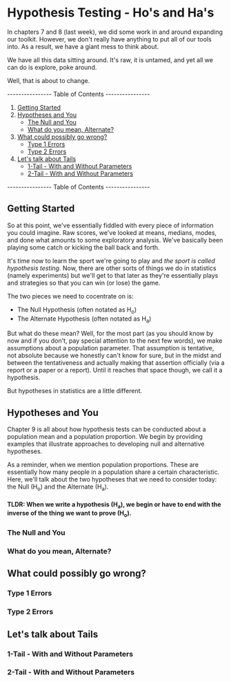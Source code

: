 # Hypothesis Testing - Ho's and Ha's 

In chapters 7 and 8 (last week), we did some work in and around expanding our toolkit. However, we don't really have anything to put all of our tools into. As a result, we have a giant mess to think about. 

We have all this data sitting around. It's raw, it is untamed, and yet all we can do is explore, poke around. 

Well, that is about to change.

---------------- Table of Contents ---------------- 

1. [Getting Started](#gs)
1. [Hypotheses and You](#hyp)
	* [The Null and You](#null)
	* [What do you mean, Alternate?](#alternate)
1. [What could possibly go wrong?](#errors)
	* [Type 1 Errors](#t1er)
	* [Type 2 Errors](#t2er)
1. [Let's talk about Tails](#tails)
	* [1-Tail - With and Without Parameters](#1t)
	* [2-Tail - With and Without Parameters](#2t)

---------------- Table of Contents ---------------- 

## <a id="gs"></a> Getting Started

So at this point, we've essentially fiddled with every piece of information you could imagine. Raw scores, we've looked at means, medians, modes, and done what amounts to some exploratory analysis. We've basically been playing some catch or kicking the ball back and forth. 

It's time now to learn the sport we're going to play and *the sport is called hypothesis testing.* Now, there are other sorts of things we do in statistics (namely experiments) but we'll get to that later as they're essentially plays and strategies so that you can win (or lose) the game. 

The two pieces we need to cocentrate on is: 
* The Null Hypothesis (often notated as H<sub>o</sub>)
* The Alternate Hypothesis (often notated as H<sub>a</sub>)

But what do these mean? Well, for the most part (as you should know by now and if you don't, pay special attention to the next few words), we make assumptions about a population parameter. That assumption is tentative, not absolute because we honestly can't know for sure, but in the midst and between the tentativeness and actually making that assertion officially (via a report or a paper or a report). Until it reaches that space though, we call it a hypothesis.

But hypotheses in statistics are a little different.

## <a id="hyp"></a> Hypotheses and You

Chapter 9 is all about how hypothesis tests can be conducted about a population mean and a population proportion. We begin by providing examples that illustrate approaches to developing null and alternative hypotheses. 

As a reminder, when we mention population proportions. These are essentially how many people in a population share a certain characteristic. Here, we'll talk about the two hypotheses that we need to consider today: the Null (H<sub>o</sub>) and the Alternate (H<sub>a</sub>). 

#### TLDR: When we write a hypothesis (H<sub>a</sub>), we begin or have to end with the inverse of the thing we want to prove (H<sub>o</sub>). 

### <a id="null"></a> The Null and You



### <a id="alternate"></a> What do you mean, Alternate?



## <a id="errors"></a> What could possibly go wrong?



### <a id="t1er"></a> Type 1 Errors



### <a id="t2er"></a> Type 2 Errors



## <a id="tails"></a> Let's talk about Tails



### <a id="1t"></a> 1-Tail - With and Without Parameters



### <a id="2t"></a> 2-Tail - With and Without Parameters

